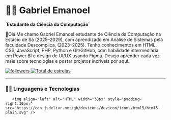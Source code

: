 # 👨‍💻 Gabriel Emanoel

**´Estudante da Ciência da Computação´**

👋Olá Me chamo Gabriel Emanoel estudante de Ciência da Computação na Estácio de Sá (2025–2029), com aprendizado em Análise de Sistemas pela faculdade Descomplica, (2023–2025). Tenho conhecimentos em HTML, CSS, JavaScript, PHP, Python e Git/GitHub, com habilidade intermediária em Power BI e design de UI/UX usando Figma. Desejo aprender cada vez mais sobre tecnologias e postar projetos incriveis por aqui.

<p align="left">
 <a href="https://github.com/Gabriel-Emanoel?tab=followers">
         <img alt="followers" title="Follow me on Github" src="https://custom-icon-badges.demolab.com/github/followers/Gabriel-Emanoel?color=236ad3&labelColor=1155ba&style=for-the-badge&logo=github&label=Seguidores&logoColor=white"/>
         </a>
          <a href="https://github.com/Gabriel-Emanoel?tab=repositories&sort=stargazers">
         <img alt="Total de estrelas" title="Total de estrelas no GitHub" src="https://custom-icon-badges.demolab.com/github/stars/Gabriel-Emanoel?color=55960c&style=for-the-badge&labelColor=488207&logo=star&label=estrelas"/>
         </a>
   </p>

   ---

   ### 🤖👾 Linguagens e Tecnologias
          
       <img align="left" alt="HTML" width="30px" style="padding-right:10px;" src="https://cdn.jsdelivr.net/gh/devicons/devicon/icons/html5/html5-plain.svg" />
          
